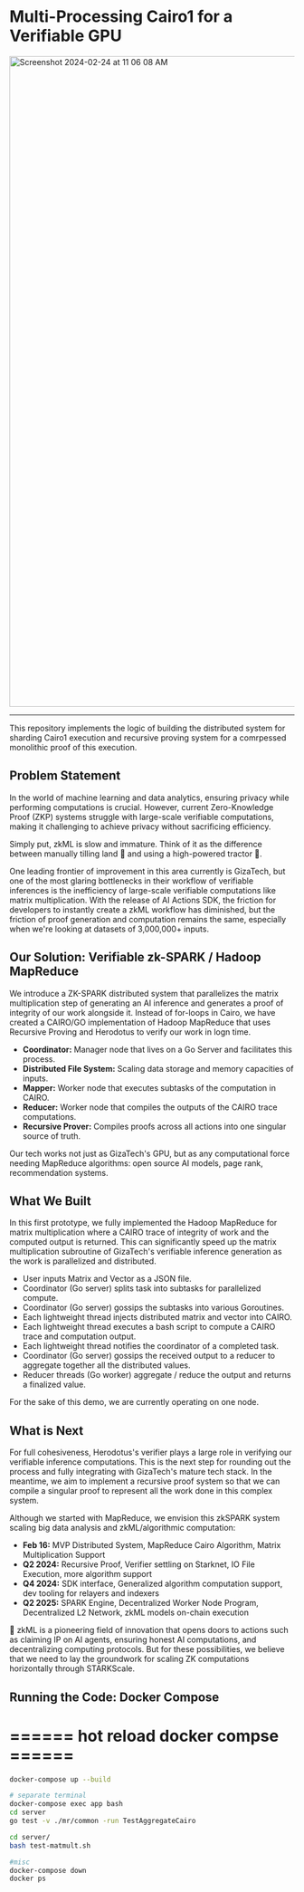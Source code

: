 #  Multi-Processing Cairo1 for a Verifiable GPU
<img width="1150" alt="Screenshot 2024-02-24 at 11 06 08 AM" src="https://github.com/STARKScale/zkhadoop-cairo1/assets/47396265/f80e95fb-4d41-4509-83b0-caa99aa413c5">

---

This repository implements the logic of building the distributed system for sharding Cairo1 execution and recursive proving system for a comrpessed monolithic proof of this execution.

## Problem Statement

In the world of machine learning and data analytics, ensuring privacy while performing computations is crucial. However, current Zero-Knowledge Proof (ZKP) systems struggle with large-scale verifiable computations, making it challenging to achieve privacy without sacrificing efficiency.

Simply put, zkML is slow and immature. Think of it as the difference between manually tilling land 🌾 and using a high-powered tractor 🚜.

One leading frontier of improvement in this area currently is GizaTech, but one of the most glaring bottlenecks in their workflow of verifiable inferences is the inefficiency of large-scale verifiable computations like matrix multiplication. With the release of AI Actions SDK, the friction for developers to instantly create a zkML workflow has diminished, but the friction of proof generation and computation remains the same, especially when we're looking at datasets of 3,000,000+ inputs.

## Our Solution: Verifiable zk-SPARK / Hadoop MapReduce

We introduce a ZK-SPARK distributed system that parallelizes the matrix multiplication step of generating an AI inference and generates a proof of integrity of our work alongside it. Instead of for-loops in Cairo, we have created a CAIRO/GO implementation of Hadoop MapReduce that uses Recursive Proving and Herodotus to verify our work in logn time.

- **Coordinator:** Manager node that lives on a Go Server and facilitates this process.
- **Distributed File System:** Scaling data storage and memory capacities of inputs.
- **Mapper:** Worker node that executes subtasks of the computation in CAIRO.
- **Reducer:** Worker node that compiles the outputs of the CAIRO trace computations.
- **Recursive Prover:** Compiles proofs across all actions into one singular source of truth.

Our tech works not just as GizaTech's GPU, but as any computational force needing MapReduce algorithms: open source AI models, page rank, recommendation systems.

## What We Built

In this first prototype, we fully implemented the Hadoop MapReduce for matrix multiplication where a CAIRO trace of integrity of work and the computed output is returned. This can significantly speed up the matrix multiplication subroutine of GizaTech's verifiable inference generation as the work is parallelized and distributed.

- User inputs Matrix and Vector as a JSON file.
- Coordinator (Go server) splits task into subtasks for parallelized compute.
- Coordinator (Go server) gossips the subtasks into various Goroutines.
- Each lightweight thread injects distributed matrix and vector into CAIRO.
- Each lightweight thread executes a bash script to compute a CAIRO trace and computation output.
- Each lightweight thread notifies the coordinator of a completed task.
- Coordinator (Go server) gossips the received output to a reducer to aggregate together all the distributed values.
- Reducer threads (Go worker) aggregate / reduce the output and returns a finalized value.

For the sake of this demo, we are currently operating on one node.

## What is Next

For full cohesiveness, Herodotus's verifier plays a large role in verifying our verifiable inference computations. This is the next step for rounding out the process and fully integrating with GizaTech's mature tech stack. In the meantime, we aim to implement a recursive proof system so that we can compile a singular proof to represent all the work done in this complex system.

Although we started with MapReduce, we envision this zkSPARK system scaling big data analysis and zkML/algorithmic computation:

- **Feb 16:** MVP Distributed System, MapReduce Cairo Algorithm, Matrix Multiplication Support
- **Q2 2024:** Recursive Proof, Verifier settling on Starknet, IO File Execution, more algorithm support
- **Q4 2024:** SDK interface, Generalized algorithm computation support, dev tooling for relayers and indexers
- **Q2 2025:** SPARK Engine, Decentralized Worker Node Program, Decentralized L2 Network, zkML models on-chain execution

🚀 zkML is a pioneering field of innovation that opens doors to actions such as claiming IP on AI agents, ensuring honest AI computations, and decentralizing computing protocols. But for these possibilities, we believe that we need to lay the groundwork for scaling ZK computations horizontally through STARKScale.

## Running the Code: Docker Compose

# ====== hot reload docker compse ======

```sh
docker-compose up --build

# separate terminal
docker-compose exec app bash
cd server
go test -v ./mr/common -run TestAggregateCairo

cd server/
bash test-matmult.sh

#misc
docker-compose down
docker ps
```
